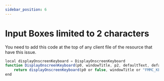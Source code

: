 ```yaml
---
sidebar_position: 6
---
```


# Input Boxes limited to 2 characters

You need to add this code at the top of any client file of the resource that have this issue.

```jsx title="client.lua"
local displayOnscreenKeyboard = DisplayOnscreenKeyboard
function DisplayOnscreenKeyboard(p0, windowTitle, p2, defaultText, defaultConcat1, defaultConcat2, defaultConcat3, maxInputLength)
    return displayOnscreenKeyboard(p0 or false, windowTitle or "FMMC_KEY_TIP8", p2 or "", defaultText or "", defaultConcat1 or "", defaultConcat2 or "", defaultConcat3 or "", maxInputLength or 100)
end
```
